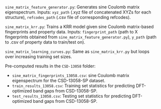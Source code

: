 `sine_matrix_feature_generator.py`: Generates sine Coulomb matrix eigenspectrum. Inputs: `xyz_path` (.xyz file of concatenated XYZs for each structure), `refcodes_path` (.csv file of corresponding refcodes).

`sine_matrix_krr.py`: Trains a KRR model given sine Coulomb matrix-based fingerprints and property data. Inputs: `fingerprint_path` (path to X fingerprints obtained from `sine_matrix_feature_generator.py`), `y_path` (path to .csv of property data to train/test on).

`sine_matrix_learning_curves.py`: Same as `sine_matrix_krr.py` but loops over increasing training set sizes.

Pre-computed results in the `CSD-13058` folder:
- `sine_matrix_fingerprints_13058.csv`: sine Coulomb matrix eigenspectrum for the CSD-13058-SP dataset.
- `train_results_13058.csv`: Training set statistics for predicting DFT-optimized band gaps from CSD-13058-SP.
- `test_results_13058.csv`: Testing set statistics for predicting DFT-optimized band gaps from CSD-13058-SP.